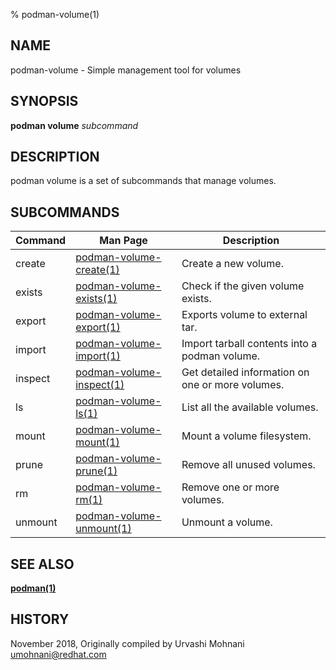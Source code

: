 % podman-volume(1)

## NAME
podman\-volume - Simple management tool for volumes

## SYNOPSIS
**podman volume** *subcommand*

## DESCRIPTION
podman volume is a set of subcommands that manage volumes.

## SUBCOMMANDS

| Command | Man Page                                               | Description                                                                    |
| ------- | ------------------------------------------------------ | ------------------------------------------------------------------------------ |
| create  | [podman-volume-create(1)](podman-volume-create.1.md)   | Create a new volume.                                                           |
| exists  | [podman-volume-exists(1)](podman-volume-exists.1.md)   | Check if the given volume exists.                                              |
| export  | [podman-volume-export(1)](podman-volume-export.1.md)   | Exports volume to external tar.                                                |
| import  | [podman-volume-import(1)](podman-volume-import.1.md)   | Import tarball contents into a podman volume.                                  |
| inspect | [podman-volume-inspect(1)](podman-volume-inspect.1.md) | Get detailed information on one or more volumes.                               |
| ls      | [podman-volume-ls(1)](podman-volume-ls.1.md)           | List all the available volumes.                                                |
| mount   | [podman-volume-mount(1)](podman-volume-mount.1.md)     | Mount a volume filesystem.                                                     |
| prune   | [podman-volume-prune(1)](podman-volume-prune.1.md)     | Remove all unused volumes.                                                     |
| rm      | [podman-volume-rm(1)](podman-volume-rm.1.md)           | Remove one or more volumes.                                                    |
| unmount | [podman-volume-unmount(1)](podman-volume-unmount.1.md) | Unmount a volume.                                                     |

## SEE ALSO
**[podman(1)](podman.1.md)**

## HISTORY
November 2018, Originally compiled by Urvashi Mohnani <umohnani@redhat.com>
